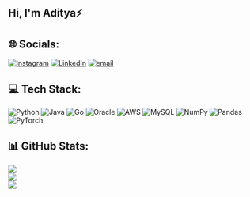 ## Hi, I'm Aditya⚡

## 🌐 Socials:
[![Instagram](https://img.shields.io/badge/Instagram-%23E4405F.svg?logo=Instagram&logoColor=white)](https://instagram.com/bobateadityaa) [![LinkedIn](https://img.shields.io/badge/LinkedIn-%230077B5.svg?logo=linkedin&logoColor=white)](https://linkedin.com/in/aditya-bobate) [![email](https://img.shields.io/badge/Email-D14836?logo=gmail&logoColor=white)](mailto:adityabobate15@gmail.com) 

## 💻 Tech Stack:
![Python](https://img.shields.io/badge/python-3670A0?style=for-the-badge&logo=python&logoColor=ffdd54) ![Java](https://img.shields.io/badge/java-%23ED8B00.svg?style=for-the-badge&logo=openjdk&logoColor=white) ![Go](https://img.shields.io/badge/go-%2300ADD8.svg?style=for-the-badge&logo=go&logoColor=white) ![Oracle](https://img.shields.io/badge/Oracle-F80000?style=for-the-badge&logo=oracle&logoColor=white) ![AWS](https://img.shields.io/badge/AWS-%23FF9900.svg?style=for-the-badge&logo=amazon-aws&logoColor=white) ![MySQL](https://img.shields.io/badge/mysql-4479A1.svg?style=for-the-badge&logo=mysql&logoColor=white) ![NumPy](https://img.shields.io/badge/numpy-%23013243.svg?style=for-the-badge&logo=numpy&logoColor=white) ![Pandas](https://img.shields.io/badge/pandas-%23150458.svg?style=for-the-badge&logo=pandas&logoColor=white) ![PyTorch](https://img.shields.io/badge/PyTorch-%23EE4C2C.svg?style=for-the-badge&logo=PyTorch&logoColor=white)
## 📊 GitHub Stats:
![](https://github-readme-stats.vercel.app/api?username=aditya-bobate&theme=default&hide_border=true&include_all_commits=false&count_private=false)<br/>
![](https://nirzak-streak-stats.vercel.app/?user=aditya-bobate&theme=default&hide_border=true)<br/>
![](https://github-readme-stats.vercel.app/api/top-langs/?username=aditya-bobate&theme=default&hide_border=true&include_all_commits=false&count_private=false&layout=compact)

<!-- Proudly created with GPRM ( https://gprm.itsvg.in ) -->
